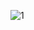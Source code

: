 ![1](https://user-images.githubusercontent.com/55896383/121559524-51329b00-ca1f-11eb-8f58-c13f98627509.PNG)


